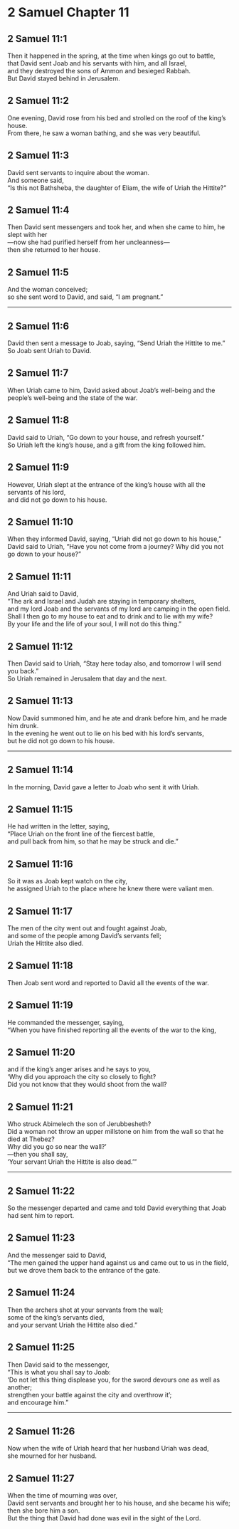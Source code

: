 # 2 Samuel Chapter 11

## 2 Samuel 11:1

Then it happened in the spring, at the time when kings go out to battle,  
that David sent Joab and his servants with him, and all Israel,  
and they destroyed the sons of Ammon and besieged Rabbah.  
But David stayed behind in Jerusalem.

## 2 Samuel 11:2

One evening, David rose from his bed and strolled on the roof of the king’s house.  
From there, he saw a woman bathing, and she was very beautiful.

## 2 Samuel 11:3

David sent servants to inquire about the woman.  
And someone said,  
“Is this not Bathsheba, the daughter of Eliam, the wife of Uriah the Hittite?”

## 2 Samuel 11:4

Then David sent messengers and took her, and when she came to him, he slept with her  
—now she had purified herself from her uncleanness—  
then she returned to her house.

## 2 Samuel 11:5

And the woman conceived;  
so she sent word to David, and said, “I am pregnant.”

---

## 2 Samuel 11:6

David then sent a message to Joab, saying, “Send Uriah the Hittite to me.”  
So Joab sent Uriah to David.

## 2 Samuel 11:7

When Uriah came to him, David asked about Joab’s well-being and the people’s well-being and the state of the war.

## 2 Samuel 11:8

David said to Uriah, “Go down to your house, and refresh yourself.”  
So Uriah left the king’s house, and a gift from the king followed him.

## 2 Samuel 11:9

However, Uriah slept at the entrance of the king’s house with all the servants of his lord,  
and did not go down to his house.

## 2 Samuel 11:10

When they informed David, saying, “Uriah did not go down to his house,”  
David said to Uriah, “Have you not come from a journey? Why did you not go down to your house?”

## 2 Samuel 11:11

And Uriah said to David,  
“The ark and Israel and Judah are staying in temporary shelters,  
and my lord Joab and the servants of my lord are camping in the open field.  
Shall I then go to my house to eat and to drink and to lie with my wife?  
By your life and the life of your soul, I will not do this thing.”

## 2 Samuel 11:12

Then David said to Uriah, “Stay here today also, and tomorrow I will send you back.”  
So Uriah remained in Jerusalem that day and the next.

## 2 Samuel 11:13

Now David summoned him, and he ate and drank before him, and he made him drunk.  
In the evening he went out to lie on his bed with his lord’s servants,  
but he did not go down to his house.

---

## 2 Samuel 11:14

In the morning, David gave a letter to Joab who sent it with Uriah.

## 2 Samuel 11:15

He had written in the letter, saying,  
“Place Uriah on the front line of the fiercest battle,  
and pull back from him, so that he may be struck and die.”

## 2 Samuel 11:16

So it was as Joab kept watch on the city,  
he assigned Uriah to the place where he knew there were valiant men.

## 2 Samuel 11:17

The men of the city went out and fought against Joab,  
and some of the people among David’s servants fell;  
Uriah the Hittite also died.

## 2 Samuel 11:18

Then Joab sent word and reported to David all the events of the war.

## 2 Samuel 11:19

He commanded the messenger, saying,  
“When you have finished reporting all the events of the war to the king,

## 2 Samuel 11:20

and if the king’s anger arises and he says to you,  
‘Why did you approach the city so closely to fight?  
Did you not know that they would shoot from the wall?

## 2 Samuel 11:21

Who struck Abimelech the son of Jerubbesheth?  
Did a woman not throw an upper millstone on him from the wall so that he died at Thebez?  
Why did you go so near the wall?’  
—then you shall say,  
‘Your servant Uriah the Hittite is also dead.’”

---

## 2 Samuel 11:22

So the messenger departed and came and told David everything that Joab had sent him to report.

## 2 Samuel 11:23

And the messenger said to David,  
“The men gained the upper hand against us and came out to us in the field,  
but we drove them back to the entrance of the gate.

## 2 Samuel 11:24

Then the archers shot at your servants from the wall;  
some of the king’s servants died,  
and your servant Uriah the Hittite also died.”

## 2 Samuel 11:25

Then David said to the messenger,  
“This is what you shall say to Joab:  
‘Do not let this thing displease you, for the sword devours one as well as another;  
strengthen your battle against the city and overthrow it’;  
and encourage him.”

---

## 2 Samuel 11:26

Now when the wife of Uriah heard that her husband Uriah was dead,  
she mourned for her husband.

## 2 Samuel 11:27

When the time of mourning was over,  
David sent servants and brought her to his house, and she became his wife;  
then she bore him a son.  
But the thing that David had done was evil in the sight of the Lord.

